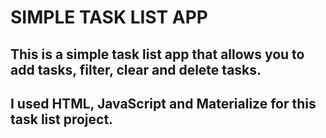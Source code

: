 # SIMPLE TASK LIST APP

## This is a simple task list app that allows you to add tasks, filter, clear and delete tasks.

## I used HTML, JavaScript and Materialize for this task list project.